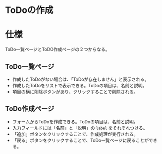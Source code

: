 # ToDoの作成

# 仕様

ToDo一覧ページとToDO作成ページの２つからなる。

## ToDo一覧ページ

* 作成したToDoがない場合は、「ToDoが存在しません」と表示される。
* 作成したToDoをリストで表示できる。ToDoの項目は、名前と説明。
* 項目の横に削除ボタンがあり、クリックすることで削除される。

## ToDo作成ページ

* フォームからToDoを作成できる。ToDoの項目は、名前と説明。
* 入力フィールドには「名前」と「説明」の `label` をそれぞれつける。
* 「追加」ボタンをクリックすることで、作成処理が実行される。
* 「戻る」ボタンをクリックすることで、ToDo一覧ページに戻ることができる。
